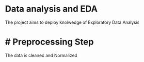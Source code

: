# Data analysis and EDA

The project aims to deploy knolwedge of Exploratory Data Analysis 
#


# # Preprocessing Step

The data is cleaned and Normalized
#

#
